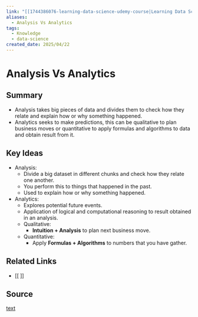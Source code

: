 ```yaml
---
link: "[[1744386076-learning-data-science-udemy-course|Learning Data Science Udemy Course]]"
aliases:
  - Analysis Vs Analytics
tags:
  - Knowledge
  - data-science
created_date: 2025/04/22
---
```

# Analysis Vs Analytics
## Summary
- Analysis takes big pieces of data and divides them to check how they relate and explain how or why something happened.
- Analytics seeks to make predictions, this can be qualitative to plan business moves or quantitative to apply formulas and algorithms to data and obtain result from it.
## Key Ideas
- Analysis:
	- Divide a big dataset in different chunks and check how they relate one another.
	- You perform this to things that happened in the past.
	- Used to explain how or why something happened.
- Analytics:
	- Explores potential future events.
	- Application of logical and computational reasoning to result obtained in an analysis.
	- Qualitative:
		- **Intuition + Analysis** to plan next business move.
	- Quantitative:
		- Apply **Formulas + Algorithms** to numbers that you have gather.
## Related Links
- [[ ]]

## Source
[text](url) 
